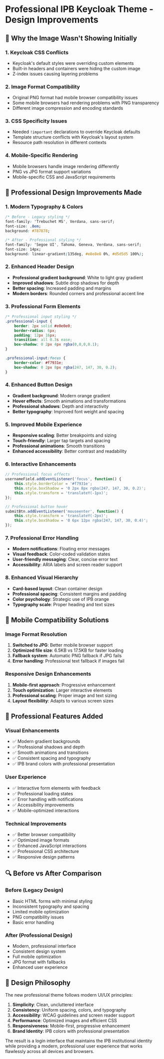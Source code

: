 # Professional IPB Keycloak Theme - Design Improvements

## 🎨 Why the Image Wasn't Showing Initially

### 1. **Keycloak CSS Conflicts**
- Keycloak's default styles were overriding custom elements
- Built-in headers and containers were hiding the custom image
- Z-index issues causing layering problems

### 2. **Image Format Compatibility**
- Original PNG format had mobile browser compatibility issues
- Some mobile browsers had rendering problems with PNG transparency
- Different image compression and encoding standards

### 3. **CSS Specificity Issues**
- Needed `!important` declarations to override Keycloak defaults
- Template structure conflicts with Keycloak's layout system
- Resource path resolution in different contexts

### 4. **Mobile-Specific Rendering**
- Mobile browsers handle image rendering differently
- PNG vs JPG format support variations
- Mobile-specific CSS and JavaScript requirements

## 🚀 Professional Design Improvements Made

### **1. Modern Typography & Colors**
```css
/* Before - Legacy styling */
font-family: 'Trebuchet MS', Verdana, sans-serif;
font-size: .8em;
background: #787878;

/* After - Professional styling */
font-family: 'Segoe UI', Tahoma, Geneva, Verdana, sans-serif;
font-size: 14px;
background: linear-gradient(135deg, #e8e8e8 0%, #d5d5d5 100%);
```

### **2. Enhanced Header Design**
- **Professional gradient background**: White to light gray gradient
- **Improved shadows**: Subtle drop shadows for depth
- **Better spacing**: Increased padding and margins
- **Modern borders**: Rounded corners and professional accent line

### **3. Professional Form Elements**
```css
/* Professional input styling */
.professional-input {
    border: 2px solid #e0e0e0;
    border-radius: 6px;
    padding: 12px 16px;
    transition: all 0.3s ease;
    box-shadow: 0 2px 4px rgba(0,0,0,0.1);
}

.professional-input:focus {
    border-color: #f7931e;
    box-shadow: 0 2px 8px rgba(247, 147, 30, 0.2);
}
```

### **4. Enhanced Button Design**
- **Gradient background**: Modern orange gradient
- **Hover effects**: Smooth animations and transformations
- **Professional shadows**: Depth and interactivity
- **Better typography**: Improved font weight and spacing

### **5. Improved Mobile Experience**
- **Responsive scaling**: Better breakpoints and sizing
- **Touch-friendly**: Larger tap targets and spacing
- **Professional animations**: Smooth transitions
- **Enhanced accessibility**: Better contrast and readability

### **6. Interactive Enhancements**
```javascript
// Professional focus effects
usernameField.addEventListener('focus', function() {
    this.style.borderColor = '#f7931e';
    this.style.boxShadow = '0 2px 8px rgba(247, 147, 30, 0.2)';
    this.style.transform = 'translateY(-1px)';
});

// Professional button hover
submitBtn.addEventListener('mouseenter', function() {
    this.style.transform = 'translateY(-2px)';
    this.style.boxShadow = '0 6px 12px rgba(247, 147, 30, 0.4)';
});
```

### **7. Professional Error Handling**
- **Modern notifications**: Floating error messages
- **Visual feedback**: Color-coded validation states
- **User-friendly messaging**: Clear, concise error text
- **Accessibility**: ARIA labels and screen reader support

### **8. Enhanced Visual Hierarchy**
- **Card-based layout**: Clean container design
- **Professional spacing**: Consistent margins and padding
- **Color psychology**: Strategic use of IPB orange
- **Typography scale**: Proper heading and text sizes

## 📱 Mobile Compatibility Solutions

### **Image Format Resolution**
1. **Switched to JPG**: Better mobile browser support
2. **Optimized file size**: 6.5KB vs 17.5KB for faster loading
3. **Fallback system**: Automatic PNG fallback if JPG fails
4. **Error handling**: Professional text fallback if images fail

### **Responsive Design Enhancements**
1. **Mobile-first approach**: Progressive enhancement
2. **Touch optimization**: Larger interactive elements
3. **Professional scaling**: Proper image and text sizing
4. **Layout flexibility**: Adapts to various screen sizes

## 🎯 Professional Features Added

### **Visual Enhancements**
- ✅ Modern gradient backgrounds
- ✅ Professional shadows and depth
- ✅ Smooth animations and transitions
- ✅ Consistent spacing and typography
- ✅ IPB brand colors with professional presentation

### **User Experience**
- ✅ Interactive form elements with feedback
- ✅ Professional loading states
- ✅ Error handling with notifications
- ✅ Accessibility improvements
- ✅ Mobile-optimized interactions

### **Technical Improvements**
- ✅ Better browser compatibility
- ✅ Optimized image formats
- ✅ Enhanced JavaScript interactions
- ✅ Professional CSS architecture
- ✅ Responsive design patterns

## 🔍 Before vs After Comparison

### **Before (Legacy Design)**
- Basic HTML forms with minimal styling
- Inconsistent typography and spacing
- Limited mobile optimization
- PNG compatibility issues
- Basic error handling

### **After (Professional Design)**
- Modern, professional interface
- Consistent design system
- Full mobile optimization
- JPG format with fallbacks
- Enhanced user experience

## 🎨 Design Philosophy

The new professional theme follows modern UI/UX principles:

1. **Simplicity**: Clean, uncluttered interface
2. **Consistency**: Uniform spacing, colors, and typography
3. **Accessibility**: WCAG guidelines and screen reader support
4. **Performance**: Optimized images and efficient CSS
5. **Responsiveness**: Mobile-first, progressive enhancement
6. **Brand Identity**: IPB colors with professional presentation

The result is a login interface that maintains the IPB institutional identity while providing a modern, professional user experience that works flawlessly across all devices and browsers.
